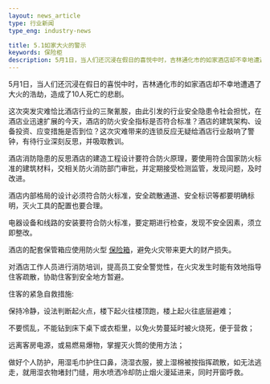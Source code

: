 ```yaml
---
layout: news_article
type: 行业新闻
type_eng: industry-news

title: 5.1如家大火的警示
keywords: 保险柜
description: 5月1日，当人们还沉浸在假日的喜悦中时，吉林通化市的如家酒店却不幸地遭遇了大火的浩劫，造成了10人死亡的悲剧。行业的深刻反思，应吸取教训。
---
```

5月1日，当人们还沉浸在假日的喜悦中时，吉林通化市的如家酒店却不幸地遭遇了大火的浩劫，造成了10人死亡的悲剧。

这次突发灾难恰比酒店行业的三聚氰胺，由此引发的行业安全隐患令社会担忧，在酒店业迅速扩展的今天，酒店的防火安全指标是否符合标准？酒店的建筑架构、设备投资、应变措施是否到位？这次灾难带来的连锁反应无疑给酒店行业敲响了警钟，有待行业深刻反思，并吸取教训。

酒店消防隐患的反思酒店的建造工程设计要符合防火原理，要使用符合国家防火标准的建筑材料，交相关防火消防部门审批，并定期接受检测监管，发现问题，及时改进。

酒店内部格局的设计必须符合防火标准，安全疏散通道、安全标识等都要明确标明，灭火工具的配置也要合理。

电器设备和线路的安装要符合防火标准，要定期进行检查，发现不安全因素，须立即整改。

酒店的配套保管箱应使用防火型 [保险箱](http://www.qnn.com.cn/)，避免火灾带来更大的财产损失。

对酒店工作人员进行消防培训，提高员工安全警觉性，在火灾发生时能有效地指导住客疏散，协助住客到安全地方暂避。

住客的紧急自救措施:

保持冷静，设法判断起火点，楼下起火往楼顶跑，楼上起火往底层避难；

不要慌乱，不能钻到床下桌下或衣柜里，以免火势蔓延时被火烧死，便于营救；

远离客房电源，或易燃易爆物，掌握灭火筒的使用方法；

做好个人防护，用湿毛巾护住口鼻，浇湿衣服，披上湿棉被按指挥疏散，如无法逃走，就用湿衣物堵封门缝，用水喷洒冷却防止烟火漫延进来，同时开窗呼救。
